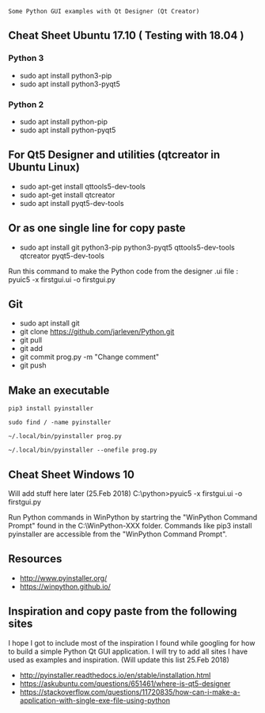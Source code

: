 	Some Python GUI examples with Qt Designer (Qt Creator)


##  Cheat Sheet Ubuntu 17.10 ( Testing with 18.04 )

### Python 3

 * sudo apt install python3-pip
 * sudo apt  install python3-pyqt5

### Python 2

 * sudo apt install python-pip
 * sudo apt  install python-pyqt5

## For Qt5 Designer and utilities  (qtcreator in Ubuntu Linux)

 * sudo apt-get install qttools5-dev-tools
 * sudo apt-get install qtcreator
 * sudo apt install pyqt5-dev-tools

## Or as one single line for copy paste
 * sudo apt install git python3-pip python3-pyqt5 qttools5-dev-tools qtcreator pyqt5-dev-tools


Run this command to make the Python code from the designer .ui file : pyuic5 -x firstgui.ui -o firstgui.py


## Git 
 * sudo apt install git
 * git clone https://github.com/jarleven/Python.git
 * git pull
 * git add 
 * git commit prog.py -m "Change comment" 
 * git push


## Make an executable

	pip3 install pyinstaller

	sudo find / -name pyinstaller

	~/.local/bin/pyinstaller prog.py

	~/.local/bin/pyinstaller --onefile prog.py

##  Cheat Sheet Windows 10

Will add stuff here later (25.Feb 2018)
C:\python>pyuic5 -x firstgui.ui -o firstgui.py

Run Python commands in WinPython by startring the "WinPython Command Prompt" found in the C:\WinPython-XXX folder.
Commands like pip3 install pyinstaller are accessible from the "WinPython Command Prompt".

## Resources

 * http://www.pyinstaller.org/
 * https://winpython.github.io/
 

## Inspiration and copy paste from the following sites

I hope I got to include most of the inspiration I found while googling for how to build a simple Python Qt GUI application.
I will try to add all sites I have used as examples and inspiration. (Will update this list 25.Feb 2018)


 * http://pyinstaller.readthedocs.io/en/stable/installation.html
 * https://askubuntu.com/questions/651461/where-is-qt5-designer
 * https://stackoverflow.com/questions/11720835/how-can-i-make-a-application-with-single-exe-file-using-python
